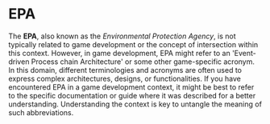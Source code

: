 # EPA

The **EPA**, also known as the *Environmental Protection Agency*, is not typically related to game development or the concept of intersection within this context. However, in game development, EPA might refer to an 'Event-driven Process chain Architecture' or some other game-specific acronym. In this domain, different terminologies and acronyms are often used to express complex architectures, designs, or functionalities. If you have encountered EPA in a game development context, it might be best to refer to the specific documentation or guide where it was described for a better understanding. Understanding the context is key to untangle the meaning of such abbreviations.